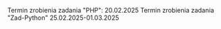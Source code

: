 Termin zrobienia zadania "PHP": 20.02.2025
Termin zrobienia zadania "Zad-Python" 25.02.2025-01.03.2025
